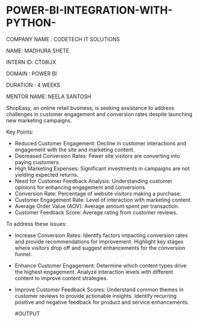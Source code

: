 # POWER-BI-INTEGRATION-WITH-PYTHON-
COMPANY NAME : CODETECH IT SOLUTIONS

NAME: MADHURA SHETE

INTERN ID: CT08IJX

DOMAIN : POWER BI

DURATION : 4 WEEKS

MENTOR NAME: NEELA SANTOSH

ShopEasy, an online retail business, is seeking assistance to address challenges in customer engagement and conversion rates despite launching new marketing campaigns.

Key Points:
- Reduced Customer Engagement: Decline in customer interactions and engagement with the site and marketing content.
- Decreased Conversion Rates: Fewer site visitors are converting into paying customers.
- High Marketing Expenses: Significant investments in campaigns are not yielding expected returns.
- Need for Customer Feedback Analysis: Understanding customer opinions for enhancing engagement and conversions.
- Conversion Rate: Percentage of website visitors making a purchase.
- Customer Engagement Rate: Level of interaction with marketing content.
- Average Order Value (AOV): Average amount spent per transaction.
- Customer Feedback Score: Average rating from customer reviews.

To address these issues:
- Increase Conversion Rates: Identify factors impacting conversion rates and provide recommendations for improvement. Highlight key stages where visitors drop off and suggest enhancements for the conversion funnel.
- Enhance Customer Engagement: Determine which content types drive the highest engagement. Analyze interaction levels with different content to improve content strategies.
- Improve Customer Feedback Scores: Understand common themes in customer reviews to provide actionable insights. Identify recurring positive and negative feedback for product and service enhancements.

  #OUTPUT
  

